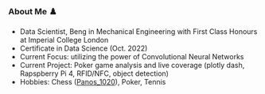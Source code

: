 ### About Me ♟️

- Data Scientist, Beng in Mechanical Engineering with First Class Honours at Imperial College London
- Certificate in Data Science (Oct. 2022)
- Current Focus: utilizing the power of Convolutional Neural Networks
- Current Project: Poker game analysis and live coverage (plotly dash, Rapspberry Pi 4, RFID/NFC, object detection)
- Hobbies: Chess ([Panos_1020](https://www.chess.com/member/panos_1020)), Poker, Tennis
